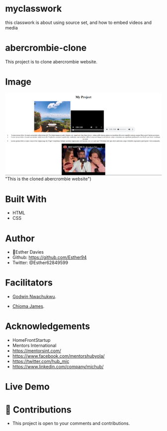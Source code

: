 # myclasswork
this classwork is about using source set, and how to embed videos and media
# abercrombie-clone
This project is to clone abercrombie website.

## 
# Image
![welcome interface.](asset/images/myproject.screenshot.png) "This is the cloned abercrombie website")

# Built With
* HTML
* CSS

# Author
* 👩Esther Davies
* Github: https://github.com/Esther94
* Twitter: @Esther62849599

# Facilitators
* [Godwin Nwachukwu](https://github.com/Gnwin).

* [Chioma James](https://github.com/Chiomy).

# Acknowledgements
* HomeFrontStartup
* Mentors International
* https://mentorsint.com/
* https://www.facebook.com/mentorshubyola/
* https://twitter.com/hub_mic
* https://www.linkedin.com/company/michub/

# Live Demo

# 🤝 Contributions
* This project is open to your comments and contributions.
